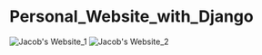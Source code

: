 # Personal_Website_with_Django

![Jacob's Website_1](https://user-images.githubusercontent.com/37478093/87872991-26e38380-c9f0-11ea-9e0f-ca5529d553a8.jpg)
![Jacob's Website_2](https://user-images.githubusercontent.com/37478093/87872992-28ad4700-c9f0-11ea-9b77-fa50d498bfb6.jpg)

